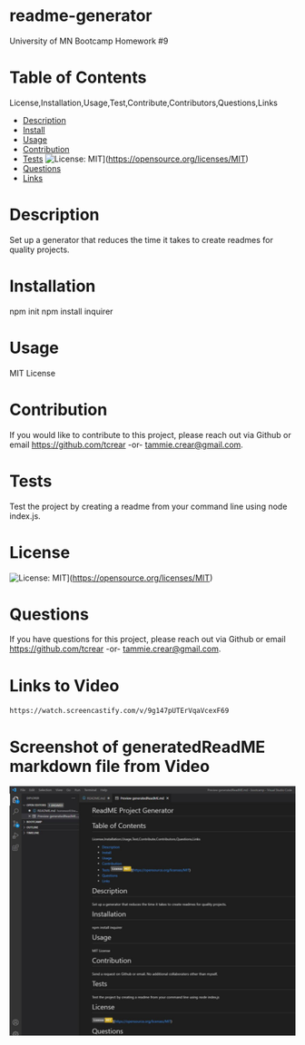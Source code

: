 # readme-generator
University of MN Bootcamp Homework #9

  # Table of Contents
  License,Installation,Usage,Test,Contribute,Contributors,Questions,Links
  - [Description](#description)
  - [Install](#installation)
  - [Usage](#usage)
  - [Contribution](#contribution)
  - [Tests](#tests)
  ![License: MIT](https://img.shields.io/badge/License-MIT-yellow.svg)](https://opensource.org/licenses/MIT)
  - [Questions](#questions)
  - [Links](#links)

  # Description
  Set up a generator that reduces the time it takes to create readmes for quality projects.

  # Installation
  npm init
  npm install inquirer

  # Usage
  MIT License

  # Contribution
  If you would like to contribute to this project, please reach out via Github or email  https://github.com/tcrear -or- tammie.crear@gmail.com.

  # Tests
  Test the project by creating a readme from your command line using node index.js.

  # License
  ![License: MIT](https://img.shields.io/badge/License-MIT-yellow.svg)](https://opensource.org/licenses/MIT)

  # Questions
   If you have questions for this project, please reach out via Github or email  https://github.com/tcrear -or- tammie.crear@gmail.com.

  # Links to Video 
    https://watch.screencastify.com/v/9g147pUTErVqaVcexF69

  # Screenshot of generatedReadME markdown file from Video
  ![image](https://github.com/tcrear/readme-generator/blob/main/utils/assets/screenshot-9.JPG)
